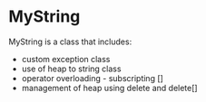 # MyString
MyString is a class that includes:
- custom exception class
- use of heap to string class
- operator overloading - subscripting []
- management of heap using delete and delete[]